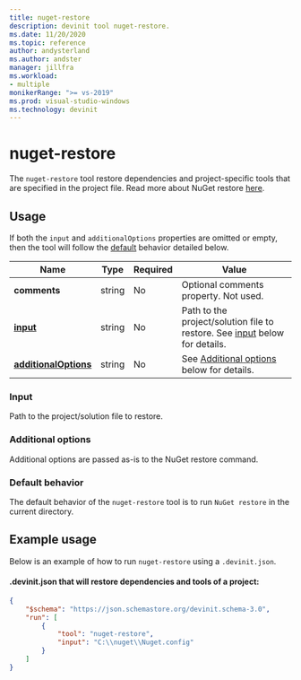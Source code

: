 ```yaml
---
title: nuget-restore
description: devinit tool nuget-restore.
ms.date: 11/20/2020
ms.topic: reference
author: andysterland
ms.author: andster
manager: jillfra
ms.workload:
- multiple
monikerRange: ">= vs-2019"
ms.prod: visual-studio-windows
ms.technology: devinit
---
```

# nuget-restore

The `nuget-restore` tool restore dependencies and project-specific tools that are specified in the project file. Read more about NuGet restore [here](/nuget/reference/cli-reference/cli-ref-restore).

## Usage

If both the `input` and `additionalOptions` properties are omitted or empty, then the tool will follow the [default](#default-behavior) behavior detailed below.

| Name                                             | Type   | Required | Value                                                                                |
|--------------------------------------------------|--------|----------|--------------------------------------------------------------------------------------|
| **comments**                                     | string | No       | Optional comments property. Not used.                                                |
| [**input**](#input)                              | string | No       | Path to the project/solution file to restore. See [input](#input) below for details. |
| [**additionalOptions**](#additional-options)     | string | No       | See [Additional options](#additional-options) below for details.                     |

### Input

Path to the project/solution file to restore.

### Additional options

Additional options are passed as-is to the NuGet restore command.

### Default behavior

The default behavior of the `nuget-restore` tool is to run `NuGet restore` in the current directory.

## Example usage
Below is an example of how to run `nuget-restore` using a `.devinit.json`.

#### .devinit.json that will restore dependencies and tools of a project:
```json
{
    "$schema": "https://json.schemastore.org/devinit.schema-3.0",
    "run": [
        {
            "tool": "nuget-restore",
            "input": "C:\\nuget\\Nuget.config"
        }
    ]
}
```